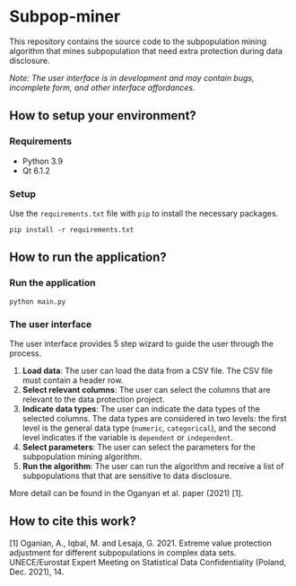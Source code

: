 # Subpop-miner

This repository contains the source code to the subpopulation mining algorithm
that mines subpopulation that need extra protection during data disclosure.

_Note: The user interface is in development and may contain bugs, incomplete
form, and other interface affordances._

## How to setup your environment?

### Requirements

- Python 3.9
- Qt 6.1.2

### Setup

Use the `requirements.txt` file with `pip` to install the necessary packages.

```pip install -r requirements.txt```

## How to run the application?

### Run the application

```python main.py```

### The user interface

The user interface provides 5 step wizard to guide the user through the process.

1. **Load data**: The user can load the data from a CSV file. The CSV file must
   contain a header row.
2. **Select relevant columns**: The user can select the columns that are
   relevant to the data protection project.
3. **Indicate data types**: The user can indicate the data types of the
   selected columns. The data types are considered in two levels: the first
   level is the general data type (`numeric`, `categorical`), and the second
   level indicates if the variable is `dependent` or `independent`.
4. **Select parameters**: The user can select the parameters for the
   subpopulation mining algorithm.
5. **Run the algorithm**: The user can run the algorithm and receive a list of
   subpopulations that that are sensitive to data disclosure.

More detail can be found in the Oganyan et al. paper (2021) [1].

## How to cite this work?

[1] Oganian, A., Iqbal, M. and Lesaja, G. 2021. Extreme value protection adjustment for different subpopulations in complex data sets. UNECE/Eurostat Expert Meeting on Statistical Data Confidentiality (Poland, Dec. 2021), 14.

